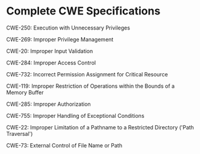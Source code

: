 

# Complete CWE Specifications

CWE-250: Execution with Unnecessary Privileges

CWE-269: Improper Privilege Management

CWE-20: Improper Input Validation

CWE-284: Improper Access Control

CWE-732: Incorrect Permission Assignment for Critical Resource

CWE-119: Improper Restriction of Operations within the Bounds of a Memory Buffer

CWE-285: Improper Authorization

CWE-755: Improper Handling of Exceptional Conditions

CWE-22: Improper Limitation of a Pathname to a Restricted Directory ('Path Traversal')

CWE-73: External Control of File Name or Path